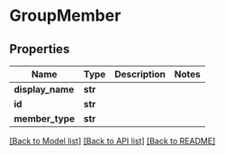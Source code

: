 # GroupMember

## Properties
Name | Type | Description | Notes
------------ | ------------- | ------------- | -------------
**display_name** | **str** |  | 
**id** | **str** |  | 
**member_type** | **str** |  | 

[[Back to Model list]](../README.md#documentation-for-models) [[Back to API list]](../README.md#documentation-for-api-endpoints) [[Back to README]](../README.md)

